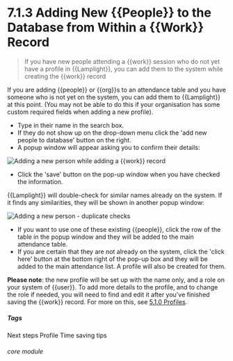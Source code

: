 # 7.1.3    Adding New {{People}} to the Database from Within a {{Work}} Record

> If you have new people attending a {{work}} session who do not yet have a profile in {{Lamplight}}, you can add them to the system  while creating the {{work}} record



If you are adding {{people}} or {{org}}s to an attendance table and you have someone who is not yet on the system, you can add them to {{Lamplight}} at this point. (You may not be able to do this if your organisation has some custom required fields when adding a new profile). 
- Type in their name in the search box.
- If they do not show up on the drop-down menu click the 'add new people to database' button on the right. 
- A popup window will appear asking you to confirm their details:

![Adding a new person while adding a {{work}} record](57a.png)

- Click the 'save' button on the pop-up window when you have checked the information.

{{Lamplight}} will double-check for similar names already on the system. If it finds any similarities, they will be shown in another popup window:

![Adding a new person - duplicate checks](57b.png)

- If you want to use one of these existing {{people}}, click the row of the table in the popup window and they will be added to the main attendance table. 
- If you are certain that they are not already on the system, click the 'click here' button at the bottom right of the pop-up box and they will be added to the main attendance list. A profile will also be created for them.

**Please note**: the new profile will be set up with the name only, and a role on your system of {{user}}. To add more details to the profile, and to change the role if needed, you will need to find and edit it after you've finished saving the {{work}} record. For more on this, see [5.1.0 Profiles](/help/index/p/5.1.0).


##### Tags
Next steps
Profile
Time saving tips

###### core module

